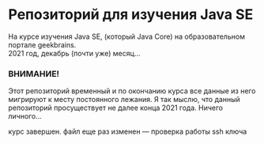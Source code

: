 # Репозиторий для изучения Java SE
На курсе изучения Java SE️, (который Java Core) на образовательном портале geekbrains.  
2021 год, декабрь (почти уже) месяц…

### ВНИМАНИЕ!
Этот репозиторий временный и по окончанию курса все данные из него мигрируют к месту постоянного лежания. Я так мыслю, что данный репозиторий просуществует не далее конца 2021 года. Ничего личного…

курс завершен.
файл еще раз изменен — проверка работы ssh ключа
